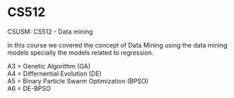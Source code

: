 # CS512
CSUSM: CS512 - Data mining

In this course we covered the concept of Data Mining using the data mining models specially the models related to regression. 

A3 = Genetic Algorithm (GA)  
A4 = Differnential Evolution (DE)  
A5 = Binary Particle Swarm Optimization (BPSO)  
A6 = DE-BPSO  
